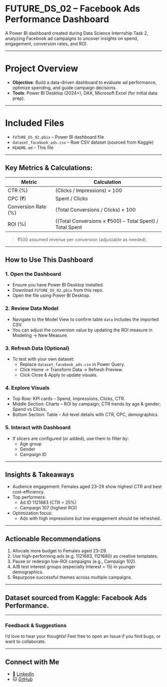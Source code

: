# FUTURE_DS_02 – Facebook Ads Performance Dashboard

A Power BI dashboard created during Data Science Internship Task 2, analyzing Facebook ad campaigns to uncover insights on spend, engagement, conversion rates, and ROI.

---

# Project Overview
- **Objective**: Build a data-driven dashboard to evaluate ad performance, optimize spending, and guide campaign decisions.
- **Tools**: Power BI Desktop (2024+), DAX, Microsoft Excel (for initial data prep).

---

# Included Files
- `FUTURE_DS_02.pbix` – Power BI dashboard file
- `dataset_facebook_ads.csv` – Raw CSV dataset (sourced from Kaggle)
- `README.md` – This file

---

## Key Metrics & Calculations:

| Metric              | Calculation |
|---------------------|-------------|
| CTR (%)             | (Clicks / Impressions) × 100 |
| CPC (₹)             | Spent / Clicks |
| Conversion Rate (%) | (Total Conversions / Clicks) × 100 |
| ROI (%)             | ((Total Conversions × ₹500) – Total Spent) / Total Spent |

> ₹500 assumed revenue per conversion (adjustable as needed).

---

## How to Use This Dashboard

### 1. Open the Dashboard
- Ensure you have Power BI Desktop installed.
- Download `FUTURE_DS_02.pbix` from this repo.
- Open the file using Power BI Desktop.

### 2. Review Data Model
- Navigate to the Model View to confirm table `data` includes the imported CSV.
- You can adjust the conversion value by updating the ROI measure in Modeling → New Measure.

### 3. Refresh Data (Optional)
- To test with your own dataset:
  - Replace `dataset_facebook_ads.csv` in Power Query.
  - Click Home → Transform Data → Refresh Preview.
  - Click Close & Apply to update visuals.

### 4. Explore Visuals
- Top Row: KPI cards – Spend, Impressions, Clicks, CTR.
- Middle Section: Charts – ROI by campaign; CTR trends by age & gender; Spend vs Clicks.
- Bottom Section: Table – Ad-level details with CTR, CPC, demographics.

### 5. Interact with Dashboard
- If slicers are configured (or added), use them to filter by:
  - Age group  
  - Gender  
  - Campaign ID

---

## Insights & Takeaways
- Audience engagement: Females aged 23–29 show highest CTR and best cost-efficiency.
- Top performers:  
  - Ad ID 1121683 (CTR = 25%)  
  - Campaign 107 (highest ROI)
- Optimization focus:  
  - Ads with high impressions but low engagement should be refreshed.

---

## Actionable Recommendations
1. Allocate more budget to Females aged 23–29.
2. Use high-performing ads (e.g. 1121683, 1121680) as creative templates.
3. Pause or redesign low-ROI campaigns (e.g., Campaign 102).
4. A/B test interest groups (especially Interest = 15) in younger demographics.
5. Repurpose successful themes across multiple campaigns.

---

## Dataset sourced from Kaggle: Facebook Ads Performance.

---

### Feedback & Suggestions
I’d love to hear your thoughts! Feel free to open an Issue if you find bugs, or want to collaborate.

---

## Connect with Me

- 💼 [LinkedIn](https://www.linkedin.com/in/somya-das-30715b262/)  
- 🐱 [GitHub](https://github.com/Somyaaaaaaaaa)  
